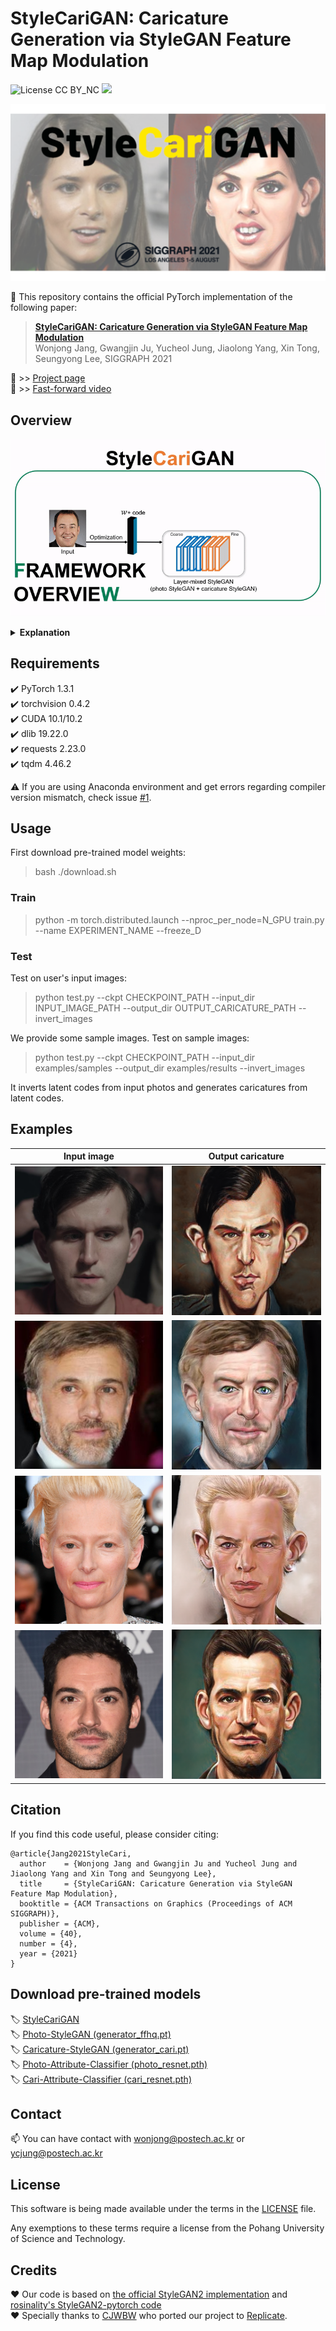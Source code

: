 # StyleCariGAN: Caricature Generation via StyleGAN Feature Map Modulation
![License CC BY_NC](https://img.shields.io/badge/license-GNU_AGPv3-blue.svg?style=plastic) <a href="https://replicate.ai/wonjongg/stylecarigan"><img src="https://img.shields.io/static/v1?label=Replicate&message=Run it on Replicate&color=blue" height=18></a>

[![teaser](./assets/teaser.png)](https://youtu.be/kpHbGOlI-BU)

📝 This repository contains the official PyTorch implementation of the following paper:

> **[StyleCariGAN: Caricature Generation via StyleGAN Feature Map Modulation](https://arxiv.org/abs/2107.04331)**<br>
> Wonjong Jang, Gwangjin Ju, Yucheol Jung, Jiaolong Yang, Xin Tong, Seungyong Lee, SIGGRAPH 2021

🚀 >> [Project page](https://wonjongg.github.io/StyleCariGAN)  
🚀 >> [Fast-forward video](https://youtu.be/kpHbGOlI-BU)

## Overview
<div align="center">
  
![method](./assets/method.gif)

</div>

<details>
<summary><b>Explanation</b></summary>
<div markdown="1">
The key component of our method is <b>shape exaggeration blocks</b> that are used for modulating coarse layer feature maps of StyleGAN to produce desirable caricature shape exaggerations.  We first build a layer-mixed StyleGAN for photo-to-caricature style conversion by swapping fine layers of the StyleGAN for photos to the corresponding layers of the StyleGAN trained to generate caricatures. Given an input photo, the layer-mixed model produces detailed color stylization for a caricature but without shape exaggerations. We then append shape exaggeration blocks to the coarse layers of the layer-mixed model and train the blocks to create shape exaggerations while preserving the characteristic appearances of the input.
</div>
</details>

## Requirements
✔️ PyTorch 1.3.1  
✔️ torchvision 0.4.2  
✔️ CUDA 10.1/10.2  
✔️ dlib 19.22.0  
✔️ requests 2.23.0  
✔️ tqdm 4.46.2

⚠️ If you are using Anaconda environment and get errors regarding compiler version mismatch, check issue [#1](/../../issues/1).

## Usage

First download pre-trained model weights:

> bash ./download.sh


### Train

> python -m torch.distributed.launch --nproc_per_node=N_GPU train.py --name EXPERIMENT_NAME --freeze_D

### Test


Test on user's input images:

> python test.py --ckpt CHECKPOINT_PATH --input_dir INPUT_IMAGE_PATH --output_dir OUTPUT_CARICATURE_PATH --invert_images

We provide some sample images. Test on sample images:

> python test.py --ckpt CHECKPOINT_PATH --input_dir examples/samples --output_dir examples/results --invert_images

It inverts latent codes from input photos and generates caricatures from latent codes.

## Examples
<div align="center">
  
|Input image|Output caricature|
|:-:|:-:|
|![img1](./examples/samples/2.png)|![cari1](./examples/results/2/23.png)|
|![img2](./examples/samples/3.jpg)|![cari2](./examples/results/3/19.png)|
|![img3](./examples/samples/4.png)|![cari3](./examples/results/4/15.png)|
|![img4](./examples/samples/5.png)|![cari4](./examples/results/5/52.png)|

</div>

## Citation
If you find this code useful, please consider citing:
```
@article{Jang2021StyleCari,
  author    = {Wonjong Jang and Gwangjin Ju and Yucheol Jung and Jiaolong Yang and Xin Tong and Seungyong Lee},
  title     = {StyleCariGAN: Caricature Generation via StyleGAN Feature Map Modulation},
  booktitle = {ACM Transactions on Graphics (Proceedings of ACM SIGGRAPH)},
  publisher = {ACM},
  volume = {40},
  number = {4},
  year = {2021}
}
```

## Download pre-trained models

🏷️ [StyleCariGAN](https://drive.google.com/file/d/18UKYtQ46M0inNrgnBzfYub38-uzQHp7Y/view?usp=share_link)  
🏷️ [Photo-StyleGAN (generator_ffhq.pt)](https://drive.google.com/file/d/1rI41-df-kXIcukpRCBEOzVHf374b9AAB/view?usp=share_link)  
🏷️ [Caricature-StyleGAN (generator_cari.pt)](https://drive.google.com/file/d/1H8LUmTStiYB-L5ofbAZwQ6D7WP1By73_/view?usp=share_link)  
🏷️ [Photo-Attribute-Classifier (photo_resnet.pth)](https://drive.google.com/file/d/1DbRDo2ifoLFbJXLAdO7-pJdJkDHCxOFd/view?usp=share_link)  
🏷️ [Cari-Attribute-Classifier (cari_resnet.pth)](https://drive.google.com/file/d/1-AC0BY46foSWss4kjP_F4Vt67lTsTe1j/view?usp=share_link)  




## Contact
📫 You can have contact with [wonjong@postech.ac.kr](mailto:wonjong@postech.ac.kr) or [ycjung@postech.ac.kr](mailto:ycjung@postech.ac.kr)

## License
This software is being made available under the terms in the [LICENSE](LICENSE) file.

Any exemptions to these terms require a license from the Pohang University of Science and Technology.

## Credits
❤️ Our code is based on [the official StyleGAN2 implementation](https://github.com/NVlabs/stylegan2) and [rosinality's StyleGAN2-pytorch code](https://github.com/rosinality/stylegan2-pytorch)  
❤️ Specially thanks to [CJWBW](https://github.com/CJWBW) who ported our project to [Replicate](https://replicate.ai/wonjongg/stylecarigan).
